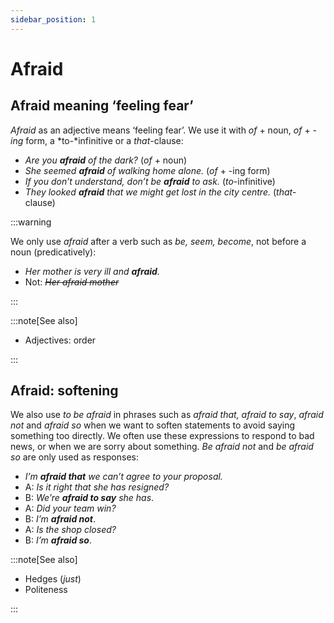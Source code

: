 ```yaml
---
sidebar_position: 1
---
```


# Afraid

## Afraid meaning ‘feeling fear’

*Afraid* as an adjective means ‘feeling fear’. We use it with *of* + noun, *of* + *\-ing* form, a *to-*infinitive or a *that*\-clause:

- *Are you **afraid** of the dark?* (*of* + noun)
- *She seemed **afraid** of walking home alone.* (*of* + -ing form)
- *If you don’t understand, don’t be **afraid** to ask.* (*to*\-infinitive)
- *They looked **afraid** that we might get lost in the city centre.* (*that*\-clause)

:::warning

We only use *afraid* after a verb such as *be, seem, become*, not before a noun (predicatively):

- *Her mother is very ill and **afraid**.*
- Not: *~~Her afraid mother~~*

:::

:::note[See also]

- Adjectives: order

:::

## Afraid: softening

We also use *to be afraid* in phrases such as *afraid that, afraid to say*, *afraid not* and *afraid so* when we want to soften statements to avoid saying something too directly. We often use these expressions to respond to bad news, or when we are sorry about something. *Be afraid not* and *be afraid so* are only used as responses:

- *I’m **afraid that** we can’t agree to your proposal.*
- A: *Is it right that she has resigned?*
- B: *We’re **afraid to say** she has*.
- A: *Did your team win?*
- B: *I’m* ***afraid not***.
- A: *Is the shop closed?*
- B: *I’m* ***afraid so***.

:::note[See also]

- Hedges (*just*)
- Politeness

:::

